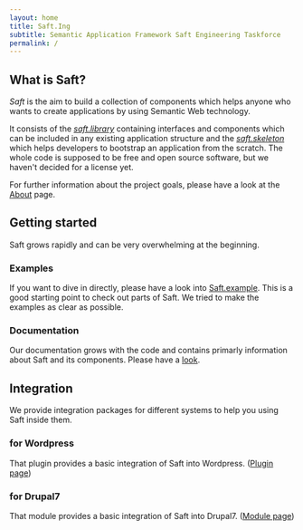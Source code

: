 ```yaml
---
layout: home
title: Saft.Ing
subtitle: Semantic Application Framework Saft Engineering Taskforce
permalink: /
---
```


## What is Saft?

_Saft_ is the aim to build a collection of components which helps anyone who wants to create applications by using Semantic Web technology.

It consists of the [_saft.library_](/doc/phpframework) containing interfaces and components which can be included in any existing application structure and the [_saft.skeleton_](/doc/phpframework)  which helps developers to bootstrap an application from the scratch.
The whole code is supposed to be free and open source software, but we haven't decided for a license yet.

For further information about the project goals, please have a look at the [About](/about) page.

## Getting started

Saft grows rapidly and can be very overwhelming at the beginning. 

### Examples

If you want to dive in directly, please have a look into [Saft.example](https://github.com/SaftIng/Saft.example). This is a good starting point to check out parts of Saft. We tried to make the examples as clear as possible.

### Documentation

Our documentation grows with the code and contains primarly information about Saft and its components. Please have a [look](http://safting.github.io/doc).

## Integration

We provide integration packages for different systems to help you using Saft inside them.

### for Wordpress

That plugin provides a basic integration of Saft into Wordpress. ([Plugin page](https://github.com/SaftIng/Saft.wordpress))

### for Drupal7

That module provides a basic integration of Saft into Drupal7. ([Module page](https://github.com/SaftIng/Saft.drupal7))
